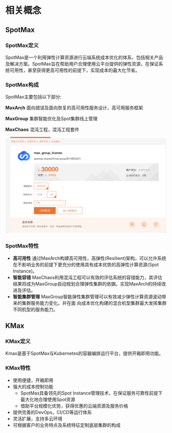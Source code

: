 # 相关概念

## SpotMax

### SpotMax定义

SpotMax是一个利用弹性计算资源进行云端系统成本优化的体系，包括相关产品及解决方案。SpotMax旨在帮助用户合理使用云平台提供的弹性资源，在保证系统可用性，甚至获得更高可用性的前提下，实现成本的最大化节省。

### SpotMax构成

SpotMax主要包括以下部分:

**MaxArch** 面向错误及面向恢复的高可用性服务设计，高可用服务框架 

**MaxGroup** 集群智能优化及Spot集群线上管理 

**MaxChaos** 混沌工程，混沌工程套件

![](../../.gitbook/assets/image%20%2852%29.png)

### SpotMax特性

* **高可用性** 通过MaxArch构建高可用性，高弹性\(Resilient\)架构，可以允许系统在不影响业务的前提下更充分的使用具有成本优势的高弹性计算资源\(Spot Instance\)。
* **智能容错** MaxChaos利用混沌工程可以有效的评估系统的容错能力，其评估结果将成为MaxGroup自动规划合理弹性集群的依据。实现MaxArch的持续改进及评估。
* **智能集群管理** MaxGroup智能弹性集群管理可以有效减少弹性计算资源波动带来的集群服务能力变化。并在面 向成本优化构建的混合机型集群最大发挥集群不同机型的服务能力。



## KMax

### KMax定义

Kmax是基于SpotMax与Kubernetes的容器编排运行平台，提供开箱即用功能。

### KMax特性

* 使用便捷，开箱即用
* 强大的成本控制功能
  * SpotMax具备领先的Spot Instance管理技术，在保证服务可靠性前提下最大化地合理使用Spot资源
  * 借助平台规模化优势，获得优惠的云端资源及服务价格
* 提供完善的DevOps，CI/CD等运行体系
* 灵活扩展，支持多云环境
* 可根据客户的业务特点及系统特征定制底层集群的构成



